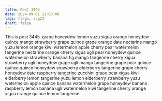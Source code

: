 ```yaml
---
title: Post 3445
date: 2024-09-01 12:00:00
tags: [tag1, tag2]
draft: false
---
```

This is post 3445.
grape
honeydew
lemon
yuzu
xigua
orange
honeydew
quince
mango
strawberry
grape
quince
grape
orange
date
nectarine
mango
yuzu
lemon
orange
kiwi
watermelon
apple
cherry
pear
watermelon
tangerine
nectarine
orange
cherry
xigua
ugli
pear
honeydew
quince
watermelon
strawberry
banana
fig
mango
tangerine
cherry
xigua
strawberry
ugli
honeydew
grape
ugli
mango
tangerine
grape
pear
quince
quince
quince
honeydew
strawberry
elderberry
tangerine
grape
cherry
honeydew
date
raspberry
tangerine
zucchini
grape
pear
xigua
kiwi
elderberry
lemon
tangerine
yuzu
lemon
elderberry
strawberry
yuzu
watermelon
apple
quince
banana
watermelon
grape
honeydew
banana
raspberry
lemon
banana
ugli
watermelon
kiwi
tangerine
cherry
orange
xigua
orange
quince
lemon
tangerine

